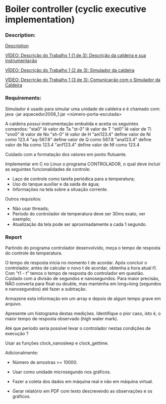 # Boiler controller (cyclic executive implementation)


### Description:

[Description](http://www.romulosilvadeoliveira.eng.br/livrotemporeal/Trabalhos/controle-caldeira-2.pdf)

[VÍDEO: Descrição do Trabalho 1 (1 de 3): Descrição da caldeira e sua instrumentação](https://www.youtube.com/watch?v=ZPSq4zozfTE)

[VÍDEO: Descrição do Trabalho 1 (2 de 3): Simulador da caldeira](https://www.youtube.com/watch?v=cgnx3cxVuDU)

[VÍDEO: Descrição do Trabalho 1 (3 de 3): Comunicação com o Simulador da Caldeira](https://www.youtube.com/watch?v=RQhIx62PV_0)


### Requirements:

Simulador é usado para simular uma unidade de caldeira e é chamado com:
java -jar aquecedor2008_1.jar <número-porta-escutada>

A caldeira possui instrumentação embutida e aceita os seguintes comandos:
"sta0" lê valor de Ta
"st-0" lê valor de T
"sti0" lê valor de Ti
"sno0" lê valor de No
"sh-0" lê valor de H
"ani123.4" define valor de Ni como 123.4
"aq-567.8" define valor de Q como 567.8
"ana123.4" define valor de Na como 123.4
"anf123.4" define valor de Nf como 123.4

Cuidado com a formatação dos valores em ponto flutuante.

Implementar em C no Linux o programa CONTROLADOR, o qual deve incluir as seguintes funcionalidades de controle:

- Laço de controle como tarefa periódica para a temperatura;
- Uso do tanque auxiliar e da saída de água;
- Informações na tela sobre a situação corrente.

Outros requisitos:
- Não usar threads;
- Período do controlador de temperatura deve ser 30ms exato, ver exemplo;
- Atualização da tela pode ser aproximadamente a cada 1 segundo.


### Report

Partindo do programa controlador desenvolvido, meça o tempo de resposta do controle de temperatura.

O tempo de resposta inicia no momento t de acordar. Após concluir o controlador, antes de calcular o novo t de acordar, obtenha a hora atual t1. Com "t1 - t" temos o tempo de resposta do controlador em questão. Cuidado com a divisão de segundos e nanosegundos. Para maior precisão, NÃO converta para float ou double, mas mantenha em long+long (segundos e nanosegundos) até fazer a subtração.

Armazene esta informação em um array e depois de algum tempo grave em arquivo.

Apresente um histograma destas medições. Identifique o pior caso, isto é, o maior tempo de resposta observado (high water mark).

Até que período seria possível levar o controlador nestas condições de execução ?

Usar as funções clock_nanosleep e clock_gettime.

Adicionalmente:

- Número de amostras >= 10000.

- Usar como unidade microsegundo nos gráficos.

- Fazer a coleta dos dados em máquina real e não em máquina virtual.

- Gerar relatório em PDF com texto descrevendo as observações e os gráficos.


